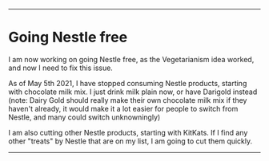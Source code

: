 
***

# Going Nestle free

I am now working on going Nestle free, as the Vegetarianism idea worked, and now I need to fix this issue.

As of May 5th 2021, I have stopped consuming Nestle products, starting with chocolate milk mix. I just drink milk plain now, or have Darigold instead (note: Dairy Gold should really make their own chocolate milk mix if they haven't already, it would make it a lot easier for people to switch from Nestle, and many could switch unknowningly)

I am also cutting other Nestle products, starting with KitKats. If I find any other "treats" by Nestle that are on my list, I am going to cut them quickly.

***
